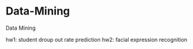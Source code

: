 # Data-Mining
Data Mining

hw1: student droup out rate prediction
hw2: facial expression recognition
